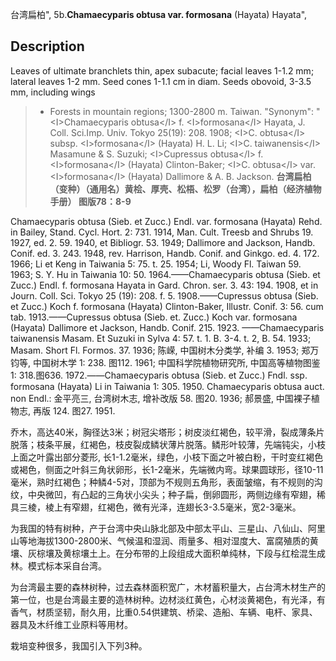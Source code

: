 台湾扁柏",
5b.**Chamaecyparis obtusa var. formosana** (Hayata) Hayata",

## Description
Leaves of ultimate branchlets thin, apex subacute; facial leaves 1-1.2 mm; lateral leaves 1-2 mm. Seed cones 1-1.1 cm in diam. Seeds obovoid, 3-3.5 mm, including wings

> *  Forests in mountain regions; 1300-2800 m. Taiwan.
  "Synonym": "&lt;I&gt;Chamaecyparis obtusa&lt;/I&gt; f. &lt;I&gt;formosana&lt;/I&gt; Hayata, J. Coll. Sci.Imp. Univ. Tokyo 25(19): 208. 1908; &lt;I&gt;C. obtusa&lt;/I&gt; subsp. &lt;I&gt;formosana&lt;/I&gt; (Hayata) H. L. Li; &lt;I&gt;C. taiwanensis&lt;/I&gt; Masamune &amp; S. Suzuki; &lt;I&gt;Cupressus obtusa&lt;/I&gt; f. &lt;I&gt;formosana&lt;/I&gt; (Hayata) Clinton-Baker; &lt;I&gt;C. obtusa&lt;/I&gt; var. &lt;I&gt;formosana&lt;/I&gt; (Hayata) Dallimore &amp; A. B. Jackson.
**台湾扁柏（变种）（通用名）黄桧、厚壳、松梧、松罗（台湾），扁柏（经济植物手册） 图版78：8-9**

Chamaecyparis obtusa (Sieb. et Zucc.) Endl. var. formosana (Hayata) Rehd. in Bailey, Stand. Cycl. Hort. 2: 731. 1914, Man. Cult. Treesb and Shrubs 19. 1927, ed. 2. 59. 1940, et Bibliogr. 53. 1949; Dallimore and Jackson, Handb. Conif. ed. 3. 243. 1948, rev. Harrison, Handb. Conif. and Ginkgo. ed. 4. 172. 1966; Li et Keng in Taiwania 5: 75. t. 25. 1954; Li, Woody Fl. Taiwan 59. 1963; S. Y. Hu in Taiwania 10: 50. 1964.——Chamaecyparis obtusa (Sieb. et Zucc.) Endl. f. formosana Hayata in Gard. Chron. ser. 3. 43: 194. 1908, et in Journ. Coll. Sci. Tokyo 25 (19): 208. f. 5. 1908.——Cupressus obtusa (Sieb. et Zucc.) Koch f. formosana (Hayata) Clinton-Baker, Illustr. Conif. 3: 56. cum tab. 1913.——Cupressus obtusa (Sieb. et. Zucc.) Koch var. formosana (Hayata) Dallimore et Jackson, Handb. Conif. 215. 1923. ——Chamaecyparis taiwanensis Masam. Et Suzuki in Sylva 4: 57. t. 1. B. 3-4. t. 2, B. 54. 1933; Masam. Short Fl. Formos. 37. 1936; 陈嵘, 中国树木分类学, 补编 3. 1953; 郑万钧等, 中国树木学 1: 238. 图112. 1961; 中国科学院植物研究所, 中国高等植物图鉴 1: 318.图636. 1972.——Chamaecyparis obtusa (Sieb. et Zucc.) Fndl. ssp. formosana (Hayata) Li in Taiwania 1: 305. 1950. Chamaecyparis obtusa auct. non Endl.: 金平亮三, 台湾树木志, 增补改版 58. 图20. 1936; 郝景盛, 中国裸子植物志, 再版 124. 图27. 1951.

乔木，高达40米，胸径达3米；树冠尖塔形；树皮淡红褐色，较平滑，裂成薄条片脱落；枝条平展，红褐色，枝皮裂成鳞状薄片脱落。鳞形叶较薄，先端钝尖，小枝上面之叶露出部分菱形, 长1-1.2毫米，绿色，小枝下面之叶被白粉，干时变红褐色或褐色，侧面之叶斜三角状卵形，长1-2毫米，先端微内弯。球果圆球形，径10-11毫米，熟时红褐色；种鳞4-5对，顶部为不规则五角形，表面皱缩，有不规则的沟纹，中央微凹，有凸起的三角状小尖头；种子扁，倒卵圆形，两侧边缘有窄翅，稀具三棱，棱上有窄翅，红褐色，微有光泽，连翅长3-3.5毫米，宽2-3毫米。

为我国的特有树种，产于台湾中央山脉北部及中部太平山、三星山、八仙山、阿里山等地海拔1300-2800米、气候温和湿润、雨量多、相对湿度大、富腐殖质的黄壤、灰棕壤及黄棕壤土上。在分布带的上段组成大面积单纯林，下段与红桧混生成林。模式标本采自台湾。

为台湾最主要的森林树种，过去森林面积宽广，木材蓄积量大，占台湾木材生产的第一位，也是台湾最主要的造林树种。边材淡红黄色，心材淡黄褐色，有光泽，有香气，材质坚韧，耐久用，比重0.54供建筑、桥梁、造船、车辆、电杆、家具、器具及木纤维工业原料等用材。

栽培变种很多，我国引入下列3种。
